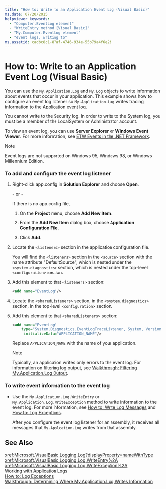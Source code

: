 ```yaml
---
title: "How to: Write to an Application Event Log (Visual Basic)"
ms.date: 07/20/2015
helpviewer_keywords: 
  - "Computer.EventLog element"
  - "WriteEntry method [Visual Basic]"
  - "My.Computer.EventLog element"
  - "event logs, writing to"
ms.assetid: cadbc8c1-87af-4746-934e-55b79a4f6e2b
---
```

# How to: Write to an Application Event Log (Visual Basic)
You can use the `My.Application.Log` and `My.Log` objects to write information about events that occur in your application. This example shows how to configure an event log listener so `My.Application.Log` writes tracing information to the Application event log.  
  
 You cannot write to the Security log. In order to write to the System log, you must be a member of the LocalSystem or Administrator account.  
  
 To view an event log, you can use **Server Explorer** or **Windows Event Viewer**. For more information, see [ETW Events in the .NET Framework](../../../../framework/performance/etw-events.md).  
  
> [!NOTE]
>  Event logs are not supported on Windows 95, Windows 98, or Windows Millennium Edition.  
  
### To add and configure the event log listener  
  
1.  Right-click app.config in **Solution Explorer** and choose **Open**.  
  
     \- or -  
  
     If there is no app.config file,  
  
    1.  On the **Project** menu, choose **Add New Item**.  
  
    2.  From the **Add New Item** dialog box, choose **Application Configuration File**.  
  
    3.  Click **Add**.  
  
2.  Locate the `<listeners>` section in the application configuration file.  
  
     You will find the `<listeners>` section in the `<source>` section with the name attribute "DefaultSource", which is nested under the `<system.diagnostics>` section, which is nested under the top-level `<configuration>` section.  
  
3.  Add this element to that `<listeners>` section:  
  
    ```xml  
    <add name="EventLog"/>  
    ```  
  
4.  Locate the `<sharedListeners>` section, in the `<system.diagnostics>` section, in the top-level `<configuration>` section.  
  
5.  Add this element to that `<sharedListeners>` section:  
  
    ```xml  
    <add name="EventLog"  
        type="System.Diagnostics.EventLogTraceListener, System, Version=2.0.0.0, Culture=neutral, PublicKeyToken=b77a5c561934e089"  
         initializeData="APPLICATION_NAME"/>  
    ```  
  
     Replace `APPLICATION_NAME` with the name of your application.  
  
    > [!NOTE]
    >  Typically, an application writes only errors to the event log. For information on filtering log output, see [Walkthrough: Filtering My.Application.Log Output](../../../../visual-basic/developing-apps/programming/log-info/walkthrough-filtering-my-application-log-output.md).  
  
### To write event information to the event log  
  
-   Use the `My.Application.Log.WriteEntry` or `My.Application.Log.WriteException` method to write information to the event log. For more information, see [How to: Write Log Messages](../../../../visual-basic/developing-apps/programming/log-info/how-to-write-log-messages.md) and [How to: Log Exceptions](../../../../visual-basic/developing-apps/programming/log-info/how-to-log-exceptions.md).  
  
     After you configure the event log listener for an assembly, it receives all messages that `My.Applcation.Log` writes from that assembly.  
  
## See Also  
 <xref:Microsoft.VisualBasic.Logging.Log?displayProperty=nameWithType>  
 <xref:Microsoft.VisualBasic.Logging.Log.WriteEntry%2A>  
 <xref:Microsoft.VisualBasic.Logging.Log.WriteException%2A>  
 [Working with Application Logs](../../../../visual-basic/developing-apps/programming/log-info/working-with-application-logs.md)  
 [How to: Log Exceptions](../../../../visual-basic/developing-apps/programming/log-info/how-to-log-exceptions.md)  
 [Walkthrough: Determining Where My.Application.Log Writes Information](../../../../visual-basic/developing-apps/programming/log-info/walkthrough-determining-where-my-application-log-writes-information.md)
